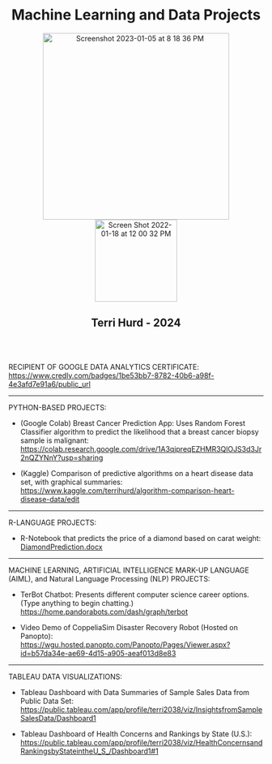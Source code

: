 <h1 align="center"> 
  Machine Learning and Data Projects
</h1>


<p align="center"> 
<img width="368" alt="Screenshot 2023-01-05 at 8 18 36 PM" src="https://user-images.githubusercontent.com/29231138/210910329-a0c464c3-def7-4e08-937f-2df1d2c67108.png">
<img width="162" alt="Screen Shot 2022-01-18 at 12 00 32 PM" src="https://user-images.githubusercontent.com/29231138/210910453-63d70479-2e4f-4043-adb3-5cd41f9a4fca.png">

<h2 align="center">
  Terri Hurd - 2024
</h2>


</p>
<br/>
<br/>

RECIPIENT OF GOOGLE DATA ANALYTICS CERTIFICATE:
https://www.credly.com/badges/1be53bb7-8782-40b6-a98f-4e3afd7e91a6/public_url

*****

PYTHON-BASED PROJECTS:

- (Google Colab) Breast Cancer Prediction App:  Uses Random Forest Classifier algorithm to predict the likelihood that a breast cancer biopsy sample is malignant:  https://colab.research.google.com/drive/1A3qjpreqEZHMR3QlOJS3d3Jr2nQZYNnY?usp=sharing

- (Kaggle) Comparison of predictive algorithms on a heart disease data set, with graphical summaries:  https://www.kaggle.com/terrihurd/algorithm-comparison-heart-disease-data/edit

*****

R-LANGUAGE PROJECTS:
- R-Notebook that predicts the price of a diamond based on carat weight: [DiamondPrediction.docx](https://github.com/tmhurd/MachineLearningProjects/files/10356593/DiamondPrediction.docx)

*****

MACHINE LEARNING, ARTIFICIAL INTELLIGENCE MARK-UP LANGUAGE (AIML), and Natural Language Processing (NLP) PROJECTS:

- TerBot Chatbot: Presents different computer science career options.  (Type anything to begin chatting.) https://home.pandorabots.com/dash/graph/terbot

- Video Demo of CoppeliaSim Disaster Recovery Robot (Hosted on Panopto):  https://wgu.hosted.panopto.com/Panopto/Pages/Viewer.aspx?id=b57da34e-ae69-4d15-a905-aeaf013d8e83

*****

TABLEAU DATA VISUALIZATIONS:

- Tableau Dashboard with Data Summaries of Sample Sales Data from Public Data Set:  https://public.tableau.com/app/profile/terri2038/viz/InsightsfromSampleSalesData/Dashboard1

- Tableau Dashboard of Health Concerns and Rankings by State (U.S.): https://public.tableau.com/app/profile/terri2038/viz/HealthConcernsandRankingsbyStateintheU_S_/Dashboard1#1
